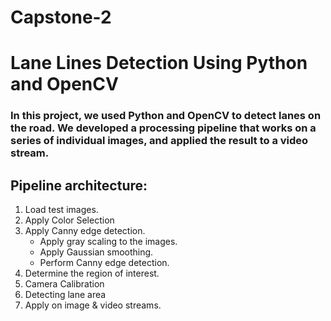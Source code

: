 # Capstone-2
# **Lane Lines Detection Using Python and OpenCV** 
### In this project, we used Python and OpenCV to detect lanes on the road. We developed a processing pipeline that works on a series of individual images, and applied the result to a video stream.

Pipeline architecture:
---
1. Load test images.
2. Apply Color Selection
3. Apply Canny edge detection.
   - Apply gray scaling to the images.
   - Apply Gaussian smoothing.
   - Perform Canny edge detection.
4. Determine the region of interest.
5. Camera Calibration
6. Detecting lane area
7. Apply on image & video streams.



